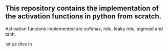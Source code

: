 ## This repository contains the implementation of the activation functions in python from scratch.

Activation funcions implemented are softmax, relu, leaky relu, sigmoid and tanh.

let us dive in 


